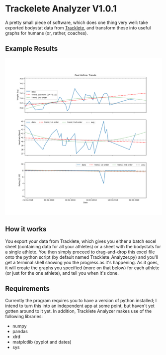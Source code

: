 # Trackelete Analyzer V1.0.1
A pretty small piece of software, which does one thing very well: take exported bodystat data from <a href="http://tracklete.io">Tracklete</a>, and transform these into useful graphs for humans (or, rather, coaches).

## Example Results
![Bodystat Analysis Example](Tracklete_Trends_Paul%20Hofma.png)

## How it works
You export your data from Tracklete, which gives you either a batch excel sheet (containing data for all your athletes) or a sheet with the bodystats for a single athlete. You then simply proceed to drag-and-drop this excel file onto the python script (by default named Tracklete_Analyzer.py) and you'll get a terminal shell showing you the progress as it's happening. As it goes, it will create the graphs you specified (more on that below) for each athlete (or just for the one athlete), and tell you when it's done.

## Requirements
Currently the program requires you to have a version of python installed; I intend to turn this into an independent app at some point, but haven't yet gotten around to it yet. In addition, Tracklete Analyzer makes use of the following libraries:
 - numpy
 - pandas
 - xlrd
 - matplotlib (pyplot and dates)
 - sys


 
